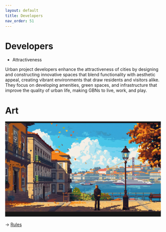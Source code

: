 ```yaml
---
layout: default
title: Developers
nav_order: 51
---
```


# Developers


* Attractiveness

Urban project developers enhance the attractiveness of cities by designing and constructing innovative spaces that blend functionality with aesthetic appeal, creating vibrant environments that draw residents and visitors alike. They focus on developing amenities, green spaces, and infrastructure that improve the quality of urban life, making GBNs to live, work, and play.

# Art

![](art/pDev.png)


-> [Rules](rules.md)
